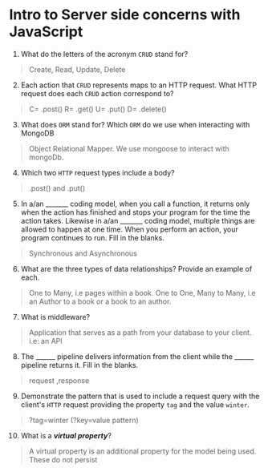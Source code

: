 # Intro to Server side concerns with JavaScript
01. What do the letters of the acronym `CRUD` stand for?

  > Create, Read, Update, Delete

02. Each action that `CRUD` represents maps to an HTTP request. What HTTP request does each `CRUD` action correspond to?

  > C= .post() R= .get() U= .put() D= .delete()

03. What does `ORM` stand for? Which `ORM` do we use when interacting with MongoDB

  > Object Relational Mapper. We use mongoose to interact with mongoDb.

04. Which two `HTTP` request types include a body?

  > .post() and .put()

05. In a/an _______ coding model, when you call a function, it returns only when the action has finished and stops your program for the time the action takes. Likewise in a/an _______ coding model, multiple things are allowed to happen at one time. When you perform an action, your program continues to run.  Fill in the blanks.

  > Synchronous and Asynchronous

06. What are the three types of data relationships? Provide an example of each.

  > One to Many, i.e pages within a book.
  > One to One, 
  > Many to Many, i.e an Author to a book or a book to an author.

07. What is middleware?

  > Application that serves as a path from your database to your client. i.e: an API

08. The ______ pipeline delivers information from the client while the ______ pipeline returns it. Fill in the blanks. 

  > request ,response

09. Demonstrate the pattern that is used to include a request query with the client's `HTTP` request providing the property `tag` and the value `winter`.

  > ?tag=winter (?key=value pattern)

10. What is a ***virtual property***?

  > A virtual property is an additional property for the model being used. These do not persist

